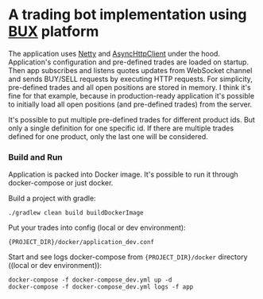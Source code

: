 # A trading bot implementation using [BUX](https://getbux.com/) platform

The application uses [Netty](https://netty.io/) and [AsyncHttpClient](https://github.com/AsyncHttpClient/async-http-client) 
under the hood. Application's configuration and pre-defined trades are loaded on startup. 
Then app subscribes and listens quotes updates from WebSocket channel and
sends BUY/SELL requests by executing HTTP requests. For simplicity, pre-defined trades and all 
open positions are stored in memory. I think it's fine for that example, because in 
production-ready application it's possible to initially load all open positions (and pre-defined trades) from the server.

It's possible to put multiple pre-defined trades for different product ids. But only a single definition for one 
specific id. If there are multiple trades defined for one product, only the last one will be considered.

### Build and Run
Application is packed into Docker image. It's possible to run it through docker-compose or just docker.


Build a project with gradle:
```
./gradlew clean build buildDockerImage
```

Put your trades into config (local or dev environment):
```
{PROJECT_DIR}/docker/application_dev.conf
```


Start and see logs docker-compose from `{PROJECT_DIR}/docker` directory ((local or dev environment)):
```
docker-compose -f docker-compose_dev.yml up -d
docker-compose -f docker-compose_dev.yml logs -f app
```
